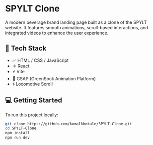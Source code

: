 # SPYLT Clone

A modern beverage brand landing page built as a clone of the SPYLT website. It features smooth animations, scroll-based interactions, and integrated videos to enhance the user experience.

## 🚀 Tech Stack

- ✅ HTML / CSS / JavaScript
- ⚛️ React
- ⚡ Vite
- 🎯 GSAP (GreenSock Animation Platform)
- 🌀 Locomotive Scroll

## 💻 Getting Started

To run this project locally:

```bash
git clone https://github.com/komalkhokale/SPYLT-Clone.git
cd SPYLT-Clone
npm install
npm run dev
